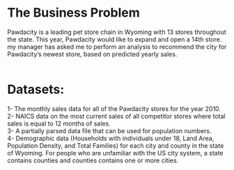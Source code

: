 # The Business Problem
Pawdacity is a leading pet store chain in Wyoming with 13 stores throughout the state. This year, Pawdacity would like to expand and open a 14th store. my manager has asked me to perform an analysis to recommend the city for Pawdacity’s newest store, based on predicted yearly sales.<br>
<br>
# Datasets:
1- The monthly sales data for all of the Pawdacity stores for the year 2010.<br>
2- NAICS data on the most current sales of all competitor stores where total sales is equal to 12 months of sales.<br>
3- A partially parsed data file that can be used for population numbers.<br>
4- Demographic data (Households with individuals under 18, Land Area, Population Density, and Total Families) for each city and county in the state of Wyoming. For people who are unfamiliar with the US city system, a state contains counties and counties contains one or more cities.<br>
